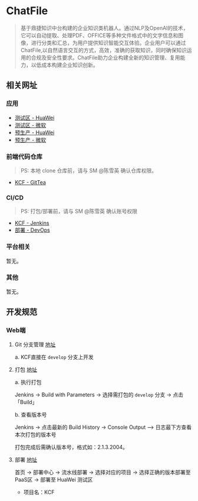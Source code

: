 # ChatFile

> 基于鼎捷知识中台构建的企业知识类机器人。通过NLP及OpenAI的技术，它可以自动提取、处理PDF、OFFICE等多种文件格式中的文字信息和图像，进行分类和汇总，为用户提供知识智能交互体验。企业用户可以通过ChatFile,以自然语言交互的方式，高效，准确的获取知识，同时确保知识运用的合规及安全性要求。ChatFile助力企业构建全新的知识管理、复用能力，以低成本构建企业知识创新。

## 相关网址

### 应用

- [测试区 - HuaWei](https://kcf-mobile-test.apps.digiwincloud.com.cn/)
- [测试区 - 微软](https://kcf-mobile-test.apps.digiwincloud.com/)
- [预生产 - HuaWei](https://kcf-mobile.apps.digiwincloud.com.cn/)
- [预生产 - 微软](https://kcf-mobile.apps.digiwincloud.com/)

### 前端代码仓库

> PS: 本地 clone 仓库前，请与 SM @陈雪英 确认仓库权限。

- [KCF - GitTea](http://172.16.101.224:22691/chatFile/kcf_frontend_mobile)

### CI/CD

> PS: 打包/部署前，请与 SM @陈雪英 确认账号权限

- [KCF - Jenkins](http://172.16.2.116:22690/job/kcf-mobile/)
- [部署 - DevOps](https://ops.digiwincloud.com.cn/login)

### 平台相关

暂无。

### 其他

暂无。

## 开发规范

### Web端

1. Git 分支管理 [地址](#前端代码仓库)

   a. KCF直接在 `develop` 分支上开发

2. 打包 [地址](#ci-cd)

   a. 执行打包

   Jenkins -> Build with Parameters -> 选择需打包的 `develop` 分支 -> 点击「Build」

   b. 查看版本号

   Jenkins -> 点击最新的 Build History -> Console Output —> 日志最下方查看本次打包的版本号

   打包完成后需确认版本号，格式如：2.1.3.2004。

3. 部署 [地址](https://ops.digiwincloud.com.cn/login)

   首页 -> 部署中心 -> 流水线部署 -> 选择对应的项目 -> 选择正确的版本部署至PaaS区 -> 部署至 HuaWei 测试区

   - 项目名：KCF

